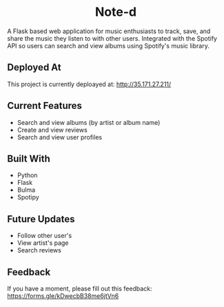 <h1 align="center">Note-d</h1>

A Flask based web application for music enthusiasts to track, save, and share the music they listen to with other users. Integrated with the Spotify API so users can search and view albums using Spotify's music library. 

## Deployed At
This project is currently deploayed at: http://35.171.27.211/

## Current Features
* Search and view albums (by artist or album name)
* Create and view reviews
* Search and view user profiles

## Built With
* Python
* Flask
* Bulma
* Spotipy

## Future Updates
* Follow other user's
* View artist's page
* Search reviews

## Feedback
If you have a moment, please fill out this feedback: https://forms.gle/kDwecbB38me6jtVn6
